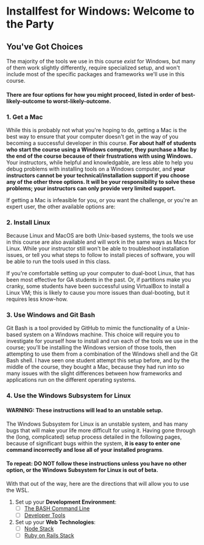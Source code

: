 # Installfest for Windows: Welcome to the Party

## You've Got Choices

The majority of the tools we use in this course *exist* for Windows, but many of them work slightly differently, require specialized setup, and won't include most of the specific packages and frameworks we'll use in this course.

#### There are four options for how you might proceed, listed in order of best-likely-outcome to worst-likely-outcome.

### 1. Get a Mac

While this is probably not what you're hoping to do, getting a Mac is the best way to ensure that your computer doesn't get in the way of you becoming a successful developer in this course. **For about half of students who start the course using a Windows computer, they purchase a Mac by the end of the course because of their frustrations with using Windows.** Your instructors, while helpful and knowledgable, are less able to help you debug problems with installing tools on a Windows computer, and **your instructors cannot be your technical/installation support if you choose any of the other three options. It will be your responsibility to solve these problems; your instructors can only provide very limited support.**

If getting a Mac is infeasible for you, or you want the challenge, or you're an expert user, the other available options are:

### 2. Install Linux

Because Linux and MacOS are both Unix-based systems, the tools we use in this course are also available and will work in the same ways as Macs for Linux. While your instructor still won't be able to troubleshoot installation issues, or tell you what steps to follow to install pieces of software, you will be able to run the tools used in this class.

If you're comfortable setting up your computer to dual-boot Linux, that has been most effective for GA students in the past. Or, if partitions make you cranky, some students have been successful using VirtualBox to install a Linux VM; this is likely to cause you more issues than dual-booting, but it requires less know-how.

### 3. Use Windows and Git Bash

Git Bash is a tool provided by GitHub to mimic the functionality of a Unix-based system on a Windows machine. This choice will require you to investigate for yourself how to install and run each of the tools we use in the course; you'll be installing the Windows version of those tools, then attempting to use them from a combination of the Windows shell and the Git Bash shell. I have seen one student attempt this setup before, and by the middle of the course, they bought a Mac, because they had run into so many issues with the slight differences between how frameworks and applications run on the different operating systems.

### 4. Use the Windows Subsystem for Linux

#### WARNING: These instructions will lead to an unstable setup.
The Windows Subsystem for Linux is an unstable system, and has many bugs that will make your life more difficult for using it. Having gone through the (long, complicated) setup process detailed in the following pages, because of significant bugs within the system, **it is easy to enter one command incorrectly and lose all of your installed programs**.

#### To repeat: DO NOT follow these instructions unless you have no other option, or the Windows Subsystem for Linux is out of beta.

With that out of the way, here are the directions that will allow you to use the WSL.

1. Set up your **Development Environment**:
    * [ ] [The BASH Command Line](dangerous-wsl-setup/bash-setup.md)
    * [ ] [Developer Tools](dangerous-wsl/setup/developer-tools.md)
2. Set up your **Web Technologies**:
    * [ ] [Node Stack](dangerous-wsl-setup/node-setup.md)
    * [ ] [Ruby on Rails Stack](dangerous-wsl-setup/ror-setup.md)
